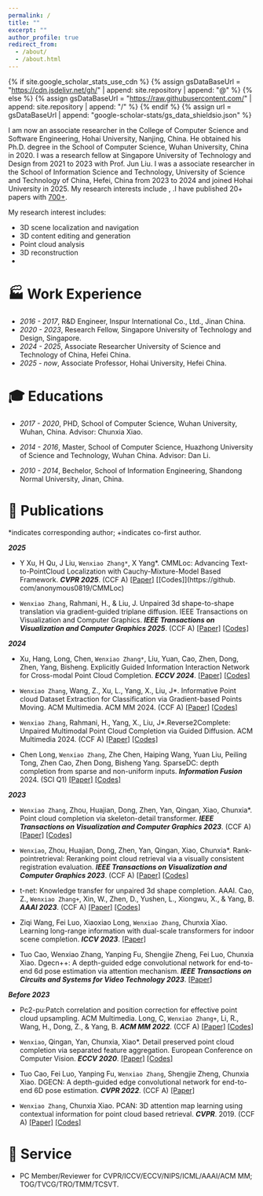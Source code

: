 ```yaml
---
permalink: /
title: ""
excerpt: ""
author_profile: true
redirect_from: 
  - /about/
  - /about.html
---
```


{% if site.google_scholar_stats_use_cdn %}
{% assign gsDataBaseUrl = "https://cdn.jsdelivr.net/gh/" | append: site.repository | append: "@" %}
{% else %}
{% assign gsDataBaseUrl = "https://raw.githubusercontent.com/" | append: site.repository | append: "/" %}
{% endif %}
{% assign url = gsDataBaseUrl | append: "google-scholar-stats/gs_data_shieldsio.json" %}

<span class='anchor' id='about-me'></span>
 I am now an associate researcher in the College of Computer Science and Software Engineering, Hohai University, Nanjing, China. He obtained his Ph.D. degree in the School of Computer Science, Wuhan University, China in 2020. I was a research fellow at Singapore University of Technology and Design from 2021 to 2023 with Prof. Jun Liu. I was a associate researcher in the School of Information Science and Technology, University of Science and Technology of China, Hefei, China from 2023 to 2024 and joined Hohai University in 2025. My research interests include , .I have published 20+ papers with 
 <a href='https://scholar.google.com/citations?user=-qDvzxAAAAAJ'>700+</a>.

My research interest includes: 
- 3D scene localization and navigation
- 3D content editing and generation
- Point cloud analysis
- 3D reconstruction
-

# 🏭 Work Experience
- *2016 - 2017*, R&D Engineer, Inspur International Co., Ltd., Jinan China.
- *2020 - 2023*, Research Fellow, Singapore University of Technology and Design, Singapore.
- *2024 - 2025*, Associate Researcher University of Science and Technology of China, Hefei China.
- *2025 - now*, Associate Professor, Hohai University, Hefei China.


# 🎓 Educations 
<!-- - *2017 - 2020*, <a href="http://english.hust.edu.cn/"><img class="svg" src="/images/HUST_logo.svg" width="23pt"></a> School of Mechanical Science and Engineering, Huazhong University of Science and Technology, Wuhan China.  -->
- *2017 - 2020*, PHD, School of Computer Science, Wuhan University, Wuhan, China. Advisor: Chunxia Xiao.

- *2014 - 2016*, Master, School of Computer Science, Huazhong University of Science and Technology, Wuhan China. Advisor: Dan Li.

- *2010 - 2014*, Bechelor, School of Information Engineering, Shandong Normal University, Jinan, China. 

<!-- - *2012.09 - 2016.06*, <a href="https://en.scu.edu.cn/"><img class="svg" src="/images/SCU_logo.svg" width="20pt"></a> School of Manufacturing Science and Engineering, Sichuan University, Chengdu China.  -->
 

# 📝 Publications 




<!-- <div class='paper-box'><div class='paper-box-image'><div><div class="badge">Sens. Actuators Phys. 2021</div><img src='images/sna2021.svg' alt="sym" width="100%"></div></div>
<div class='paper-box-text' markdown="1">

-	`Jian Tang`, Rongbiao Wang, Bocheng Liu, Yihua Kang. A novel magnetic flux leakage method based on the ferromagnetic lift-off layer with through groove. *Sensors and Actuators A: Physical*. 2021: 113091. (JCR:Q1; IF:4.291)  
[[HTML]](https://dx.doi.org/10.1016/j.sna.2021.113091) [[Preview]](https://github.com/tangjyan/tangjyan.github.io/blob/main/pdf/TangJ-2021-A%20novel%20magnetic%20flux%20leakage%20method%20based%20on%20the%20ferromagnetic%20lift-off%20layer.pdf) [[PDF]](/pdf/TangJ-2021-A%20novel%20magnetic%20flux%20leakage%20method%20based%20on%20the%20ferromagnetic%20lift-off%20layer.pdf)

</div>
</div> -->

*indicates corresponding author; +indicates co-first author.

___2025___

- Y Xu, H Qu, J Liu, `Wenxiao Zhang*`, X Yang*. CMMLoc: Advancing Text-to-PointCloud Localization with Cauchy-Mixture-Model Based Framework. ___CVPR 2025___. (CCF A) [[Paper]](https://openaccess.thecvf.com/content/CVPR2025/html/Xu_CMMLoc_Advancing_Text-to-PointCloud_Localization_with_Cauchy-Mixture-Model_Based_Framework_CVPR_2025_paper.html) [[Codes]](https://github. com/anonymous0819/CMMLoc)

- `Wenxiao Zhang`, Rahmani, H., & Liu, J. Unpaired 3d shape-to-shape translation via gradient-guided triplane diffusion. IEEE Transactions on Visualization and Computer Graphics. ___IEEE Transactions on Visualization and Computer Graphics 2025___. (CCF A) [[Paper]](https://ieeexplore.ieee.org/abstract/document/10856441/) [[Codes]](https://github.com/XLechter/GuidedShapeTrans)

___2024___

- Xu, Hang, Long, Chen, `Wenxiao Zhang*`, Liu, Yuan, Cao, Zhen, Dong, Zhen, Yang, Bisheng. Explicitly Guided Information Interaction Network for Cross-modal Point Cloud Completion. ___ECCV 2024___. [[Paper]](https://link.springer.com/chapter/10.1007/978-3-031-73254-6_24) [[Codes]](https://github.com/WHU-USI3DV/EGIInet)

- `Wenxiao Zhang`, Wang, Z., Xu, L., Yang, X., Liu, J*. Informative Point cloud Dataset Extraction for Classification via Gradient-based Points Moving. ACM Multimedia.  ACM MM 2024. (CCF A) [[Paper]](https://dl.acm.org/doi/abs/10.1145/3664647.3680767) [[Codes]](https://github.com/XLechter/PointCondensation)

- `Wenxiao Zhang`, Rahmani, H., Yang, X., Liu, J*.Reverse2Complete: Unpaired Multimodal Point Cloud Completion via Guided Diffusion. ACM Multimedia 2024. (CCF A) [[Paper]](https://dl.acm.org/doi/abs/10.1145/3664647.3680590) [[Codes]]()

- Chen Long, `Wenxiao Zhang`, Zhe Chen, Haiping Wang, Yuan Liu, Peiling Tong, Zhen Cao, Zhen Dong, Bisheng Yang. SparseDC: depth completion from sparse and non-uniform inputs. ___Information Fusion___ 2024. (SCI Q1) [[Paper]](https://www.sciencedirect.com/science/article/abs/pii/S1566253524002483) [[Codes]](https://github.com/WHU-USI3DV/SparseDC)

___2023___

- `Wenxiao Zhang`, Zhou, Huajian, Dong, Zhen, Yan, Qingan, Xiao, Chunxia*. Point cloud completion via skeleton-detail transformer. ___IEEE Transactions on Visualization and Computer Graphics 2023___. (CCF A) [[Paper]](https://ieeexplore.ieee.org/abstract/document/9804851/) [[Codes]](https://github.com/XLechter/SDT)

- `Wenxiao`, Zhou, Huajian, Dong, Zhen, Yan, Qingan, Xiao, Chunxia*. Rank-pointretrieval: Reranking point cloud retrieval via a visually consistent registration evaluation. ___IEEE Transactions on Visualization and Computer Graphics 2023___. (CCF A) [[Paper]](https://ieeexplore.ieee.org/abstract/document/9764639) [[Codes]](https://github.com/XLechter/Rank-PointRetrieval)

- t-net: Knowledge transfer for unpaired 3d shape completion. AAAI. Cao, Z., `Wenxiao Zhang+`, Xin, W., Zhen, D., Yushen, L., Xiongwu, X., & Yang, B. ___AAAI 2023___. (CCF A) [[Paper]](https://ojs.aaai.org/index.php/AAAI/article/view/25101) [[Codes]](https://github.com/a4152684/KT-Net)

- Ziqi Wang, Fei Luo, Xiaoxiao Long, `Wenxiao Zhang`, Chunxia Xiao. Learning long-range information with dual-scale transformers for indoor scene completion. ___ICCV 2023___. [[Paper]](https://ieeexplore.ieee.org/abstract/document/10377926/)

- Tuo Cao, Wenxiao Zhang, Yanping Fu, Shengjie Zheng, Fei Luo, Chunxia Xiao. Dgecn++: A depth-guided edge convolutional network for end-to-end 6d pose estimation via attention mechanism. ___IEEE Transactions on Circuits and Systems for Video Technology 2023___. [[Paper]](https://ieeexplore.ieee.org/abstract/document/10295517/)

___Before 2023___

- Pc2-pu:Patch correlation and position correction for effective point cloud upsampling. ACM Multimedia. Long, C, `Wenxiao Zhang+`, Li, R., Wang, H., Dong, Z., & Yang, B. ___ACM MM 2022___. (CCF A) [[Paper]](https://dl.acm.org/doi/abs/10.1145/3503161.3547777) [[Codes]](https://github.com/chenlongwhu/PC2-PU.git)

- `Wenxiao`, Qingan, Yan, Chunxia, Xiao*. Detail preserved point cloud completion via separated feature aggregation. European Conference on Computer Vision. ___ECCV 2020___. [[Paper]](https://link.springer.com/chapter/10.1007/978-3-030-58595-2_31) [[Codes]](https://github.com/XLechter/Detail-Preserved-Point-Cloud-Completion-via-SFA)

- Tuo Cao, Fei Luo, Yanping Fu, `Wenxiao Zhang`, Shengjie Zheng, Chunxia Xiao. DGECN: A depth-guided edge convolutional network for end-to-end 6D pose estimation. ___CVPR 2022___. (CCF A) [[Paper]](https://openaccess.thecvf.com/content/CVPR2022/papers/Cao_DGECN_A_Depth-Guided_Edge_Convolutional_Network_for_End-to-End_6D_Pose_CVPR_2022_paper.pdf)


- `Wenxiao Zhang`, Chunxia Xiao. PCAN: 3D attention map learning using contextual information for point cloud based retrieval. ___CVPR___. 2019. (CCF A)
[[Paper]](https://openaccess.thecvf.com/content_CVPR_2019/papers/Zhang_PCAN_3D_Attention_Map_Learning_Using_Contextual_Information_for_Point_CVPR_2019_paper.pdf) [[Codes]](https://github.com/XLechter/PCAN)



<!-- 
# 🏅 Honors and Awards
- *2015.11*  Win the `1st Prize` in the 14th "Challenge Cup" National Undergraduate Curricular Academic Science and Technology Works Competition.
- *2015.06* Win the `1st Prize` in the 13rd  "Challenge Cup" Sichuan Undergraduate Curricular Academic Science and Technology Works Competition. [[Newsreport]](https://www.sc.gov.cn/10462/10778/10876/2015/7/1/10341562.shtml)
- *2014.12* Win the `1st Prize` in the 4th National Undergraduate Engineering Training Integration Ability Competition (Sichuan Division). -->


# 💬 Service

-  PC Member/Reviewer for CVPR/ICCV/ECCV/NIPS/ICML/AAAI/ACM MM; TOG/TVCG/TRO/TMM/TCSVT.
  
